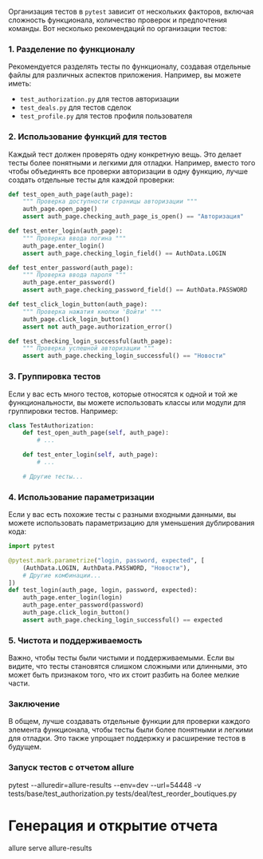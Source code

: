 Организация тестов в `pytest` зависит от нескольких факторов, включая сложность функционала, количество проверок и предпочтения команды. Вот несколько рекомендаций по организации тестов:

### 1. Разделение по функционалу

Рекомендуется разделять тесты по функционалу, создавая отдельные файлы для различных аспектов приложения. Например, вы можете иметь:

- `test_authorization.py` для тестов авторизации
- `test_deals.py` для тестов сделок
- `test_profile.py` для тестов профиля пользователя

### 2. Использование функций для тестов

Каждый тест должен проверять одну конкретную вещь. Это делает тесты более понятными и легкими для отладки. Например, вместо того чтобы объединять все проверки авторизации в одну функцию, лучше создать отдельные тесты для каждой проверки:

```python
def test_open_auth_page(auth_page):
    """ Проверка доступности страницы авторизации """
    auth_page.open_page()
    assert auth_page.checking_auth_page_is_open() == "Авторизация"

def test_enter_login(auth_page):
    """ Проверка ввода логина """
    auth_page.enter_login()
    assert auth_page.checking_login_field() == AuthData.LOGIN

def test_enter_password(auth_page):
    """ Проверка ввода пароля """
    auth_page.enter_password()
    assert auth_page.checking_password_field() == AuthData.PASSWORD

def test_click_login_button(auth_page):
    """ Проверка нажатия кнопки 'Войти' """
    auth_page.click_login_button()
    assert not auth_page.authorization_error()

def test_checking_login_successful(auth_page):
    """ Проверка успешной авторизации """
    assert auth_page.checking_login_successful() == "Новости"
```

### 3. Группировка тестов

Если у вас есть много тестов, которые относятся к одной и той же функциональности, вы можете использовать классы или модули для группировки тестов. Например:

```python
class TestAuthorization:
    def test_open_auth_page(self, auth_page):
        # ...

    def test_enter_login(self, auth_page):
        # ...

    # Другие тесты...
```

### 4. Использование параметризации

Если у вас есть похожие тесты с разными входными данными, вы можете использовать параметризацию для уменьшения дублирования кода:

```python
import pytest

@pytest.mark.parametrize("login, password, expected", [
    (AuthData.LOGIN, AuthData.PASSWORD, "Новости"),
    # Другие комбинации...
])
def test_login(auth_page, login, password, expected):
    auth_page.enter_login(login)
    auth_page.enter_password(password)
    auth_page.click_login_button()
    assert auth_page.checking_login_successful() == expected
```

### 5. Чистота и поддерживаемость

Важно, чтобы тесты были чистыми и поддерживаемыми. Если вы видите, что тесты становятся слишком сложными или длинными, это может быть признаком того, что их стоит разбить на более мелкие части.

### Заключение

В общем, лучше создавать отдельные функции для проверки каждого элемента функционала, чтобы тесты были более понятными и легкими для отладки. Это также упрощает поддержку и расширение тестов в будущем.

### Запуск тестов с отчетом allure
pytest --alluredir=allure-results --env=dev --url=54448 -v tests/base/test_authorization.py tests/deal/test_reorder_boutiques.py
# Генерация и открытие отчета
allure serve allure-results
